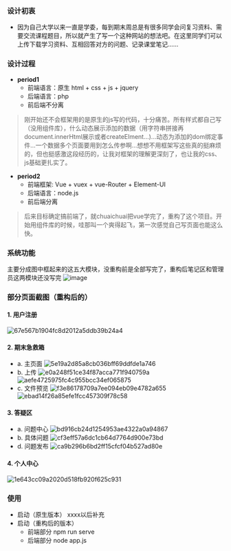### 设计初衷
* 因为自己大学以来一直是学委，每到期末周总是有很多同学会问复习资料、需要交流课程题目，所以就产生了写一个这种网站的想法吧。在这里同学们可以上传下载学习资料、互相回答对方的问题、记录课堂笔记……
### 设计过程
+ **period1**  
  + 前端语言：原生 html + css + js + jquery  
  +  后端语言：php 
  +  前后端不分离
>刚开始还不会框架用的是原生的js写的代码，十分痛苦。所有样式都自己写（没用组件库），什么动态展示添加的数据（用字符串拼接再document.innerHtml展示或者createElment...)...动态为添加的dom绑定事件...一个数据多个页面要用到怎么传参啊...想想不用框架写这些真的挺麻烦的，但也挺感激这段经历的，让我对框架的理解更深刻了，也让我的css、js基础更扎实了。
+ **period2**  
  + 前端框架: Vue + vuex + vue-Router + Element-UI
  + 后端语言：node.js
  + 前后端分离
>后来目标确定搞前端了，就chuaichuai把vue学完了，重构了这个项目。开始用组件库的时候，哇那叫一个爽得起飞，第一次感觉自己写页面也能这么快。
### 系统功能
主要分成图中框起来的这五大模块，没重构前是全部写完了，重构后笔记区和管理员这两模块还没写完
![image](https://user-images.githubusercontent.com/65109877/189949746-8dfff4fa-be00-4885-8725-8ccb451782ba.png)
### 部分页面截图（重构后的）
####  1. 用户注册
![67e567b1904fc8d2012a5ddb39b24a4](https://user-images.githubusercontent.com/65109877/189950861-65e766de-063f-4d65-92d1-8d78b0806062.png)
#### 2. 期末急救箱
 +  a. 主页面
  ![5e19a2d85a8cb036bff69ddfde1a746](https://user-images.githubusercontent.com/65109877/189950889-972277bf-19fc-45f8-85d6-3d04ffa2d083.png)
 +  b. 上传
  ![e0a248f51ce34f87acca771f940759a](https://user-images.githubusercontent.com/65109877/189950927-76652bf9-eb07-48ed-956d-8614af52b30b.png)
![aefe4725975fc4c955bcc34ef065875](https://user-images.githubusercontent.com/65109877/189950956-cbf7208b-bc53-44dd-b9b6-7247e0995b55.png)
 + c. 文件预览
  ![f3e86178709a7ee094eb09e4782a655](https://user-images.githubusercontent.com/65109877/189951025-ba0eaa6e-47d0-4821-99b1-d8accbdd4671.png)
![ebad14f26a85efe1fcc457309f78c58](https://user-images.githubusercontent.com/65109877/189951050-b6ba1c20-26b5-467c-ab15-2bf8d25434cf.png)
#### 3. 答疑区 
+ a. 问题中心
![bd916cb24d1254953ae4322a0a94867](https://user-images.githubusercontent.com/65109877/189951877-894798bc-9492-4198-bc96-25e4186b3b28.png)
+ b. 具体问题
![cf3eff57a6dc1cb64d7764d900e73bd](https://user-images.githubusercontent.com/65109877/189951941-bf25f349-3988-4d9d-9ccd-9cbd80a350f3.png)
+ d. 问题发布
![ca9b296b6bd2ff15cfcf04b527ad80e](https://user-images.githubusercontent.com/65109877/189951988-9c8ab96b-0271-47f7-b13d-daa6b6c541cb.png)
#### 4. 个人中心
![1e643cc09a2020d518fb920f625c931](https://user-images.githubusercontent.com/65109877/189952100-39fde2a0-709c-4ac7-a41d-bbd6ac7b5b0a.png)
### 使用
+ 启动（原生版本）
  xxxx以后补充
+ 启动（重构后的版本）
  + 前端部分 npm run serve
  + 后端部分 node app.js
